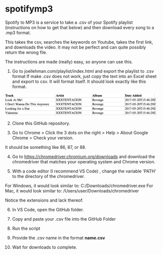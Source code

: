 # spotifymp3 
Spotify to MP3 is a service to take a .csv of your Spotify playlist (instructions on how to get that below) and then download every song to a .mp3 format.

This takes the csv, searches the keywords on Youtube, takes the first link, and downloads the video. It may not be perfect and can quite possibly return the wrong file.

The instructions are made (really) easy, so anyone can use this.




1) Go to joellehman.com/playlist/index.html and export the playlist to .csv format If make .csv does not work, just copy the text into an Excel sheet and export to csv. It will format itself. It should look exactly like this format.

![If image does not load, check Images folder](https://raw.githubusercontent.com/BlockchainRev/spotifymp3/main/Images/Screen%20Shot%202021-01-04%20at%2012.11.49%20PM.png?token=ALLIN5635FPXI5TUWROURGK76NS7Y)

2) Clone this GitHub repository. 

3) Go to Chrome > Click the 3 dots on the right > Help > About Google Chrome > Check your version. 

It should be something like 86, 87, or 88.

4) Go to https://chromedriver.chromium.org/downloads and download the chromedriver that matches your operating system and Chrome version.

5) With a code editor (I recommend VS Code) , change the variable 'PATH' to the directory of the chromedriver.

For Windows, it would look similar to: C:/Downloads/chromedriver.exe
For Mac, it would look similar to: /Users/user/Downloads/chromedriver

Notice the extensions and lack thereof.

6) In VS Code, open the GitHub folder.

7) Copy and paste your .csv file into the GitHub Folder

8) Run the script

9) Provide the .csv name in the format **name.csv**

10) Wait for downloads to complete.
